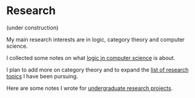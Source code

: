 # Research

(under construction)

My main research interests are in logic, category theory and computer science.

I collected some notes on what [logic in computer science](https://hackmd.io/@alexhkurz/SyhGOHYhK) is about.

I plan to add more on category theory and to expand the [list of research topics](research-topics.html) I have been pursuing.

Here are some notes I wrote for [undergraduate research projects](https://hackmd.io/@alexhkurz/SyhGOHYhK). 